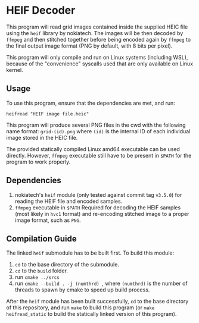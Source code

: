# HEIF Decoder

This program will read grid images contained inside the supplied HEIC file using the `heif` library by nokiatech. The images will be then decoded by `ffmpeg` and then stitched together before being encoded again by `ffmpeg` to the final output image format (PNG by default, with 8 bits per pixel).

This program will only compile and run on Linux systems (including WSL), because of the "convenience" syscalls used that are only available on Linux kernel.

## Usage

To use this program, ensure that the dependencies are met, and run:

`heifread "HEIF image file.heic"`

This program will produce several PNG files in the cwd with the following name format: 
`grid-(id).png`
where `(id)` is the internal ID of each individual image stored in the HEIC file.

The provided statically compiled Linux amd64 executable can be used directly. However, `ffmpeg` executable still have to be present in `$PATH` for the program to work properly.

## Dependencies

1. nokiatech's `heif` module
   (only tested against commit tag `v3.5.0`) for reading the HEIF file and encoded samples.
2. `ffmpeg` executable in `$PATH`
   Required for decoding the HEIF samples (most likely in `hvc1` format) and re-encoding stitched image to a proper image format, such as `PNG`.

## Compilation Guide

The linked `heif` submodule has to be built first. To build this module:

1. `cd` to the base directory of the submodule.
2. `cd` to the `build` folder.
3. run `cmake ../srcs`
4. run `cmake --build . -j (numthrd) `, where `(numthrd)` is the number of threads to spawn by cmake to speed up build process.

After the `heif` module has been built successfully, `cd` to the base directory of this repository, and run `make` to build this program (or `make heifread_static` to build the statically linked version of this program).